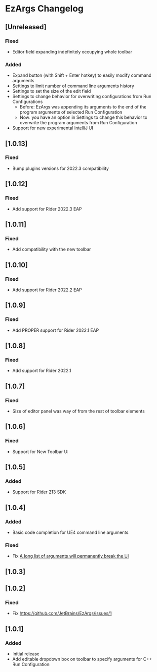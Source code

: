 <!-- Keep a Changelog guide -> https://keepachangelog.com -->

# EzArgs Changelog

## [Unreleased]
### Fixed
- Editor field expanding indefinitely occupying whole toolbar

### Added
- Expand button (with Shift + Enter hotkey) to easily modify command arguments
- Settings to limit number of command line arguments history
- Settings to set the size of the edit field
- Settings to change behavior for overwriting configurations from Run Configurations
  - Before: EzArgs was appending its arguments to the end of the program arguments of selected Run Configuration
  - Now: you have an option in Settings to change this behavior to overwrite the program arguments from Run Configuration 
- Support for new experimental IntelliJ UI

## [1.0.13]
### Fixed
- Bump plugins versions for 2022.3 compatibility

## [1.0.12]
### Fixed
- Add support for Rider 2022.3 EAP

## [1.0.11]
### Fixed
- Add compatibility with the new toolbar

## [1.0.10]
### Fixed
- Add support for Rider 2022.2 EAP

## [1.0.9]
### Fixed
- Add PROPER support for Rider 2022.1 EAP

## [1.0.8]
### Fixed
- Add support for Rider 2022.1

## [1.0.7]
### Fixed
- Size of editor panel was way of from the rest of toolbar elements

## [1.0.6]
### Fixed
- Support for New Toolbar UI

## [1.0.5]
### Added
- Support for Rider 213 SDK

## [1.0.4]
### Added
- Basic code completion for UE4 command line arguments 

### Fixed
- Fix [A long list of arguments will permanently break the UI](https://github.com/JetBrains/EzArgs/issues/3)

## [1.0.3]

## [1.0.2]
### Fixed
- Fix https://github.com/JetBrains/EzArgs/issues/1

## [1.0.1]
### Added
- Initial release
- Add editable dropdown box on toolbar to specify arguments for C++ Run Configuration
